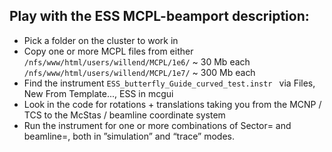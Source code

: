 
## Play with the ESS MCPL-beamport description:
* Pick a folder on the cluster to work in
* Copy one or more MCPL files from either
```/nfs/www/html/users/willend/MCPL/1e6/``` ~ 30 Mb each
```/nfs/www/html/users/willend/MCPL/1e7/``` ~ 300 Mb each
* Find the instrument ```ESS_butterfly_Guide_curved_test.instr ``` via Files, New From Template..., ESS in mcgui
* Look in the code for rotations + translations taking you from the MCNP / TCS to the McStas / beamline coordinate system
* Run the instrument for one or more combinations of Sector= and beamline=, both in ”simulation” and “trace” modes.

